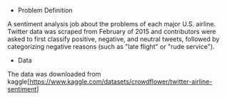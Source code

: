 - Problem Definition

A sentiment analysis job about the problems of each major U.S. airline. Twitter data was scraped from February of 2015 and contributors were asked to first classify positive, negative, and neutral tweets, followed by categorizing negative reasons (such as "late flight" or "rude service").

- Data

The data was downloaded from kaggle[https://www.kaggle.com/datasets/crowdflower/twitter-airline-sentiment]
